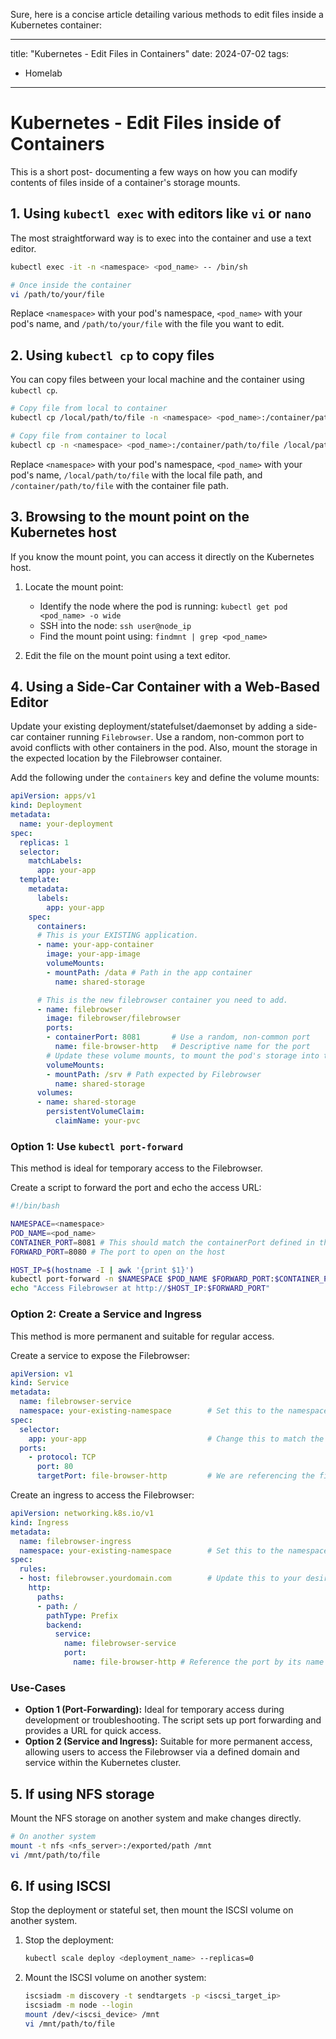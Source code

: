 Sure, here is a concise article detailing various methods to edit files inside a Kubernetes container:

---

title: "Kubernetes - Edit Files in Containers"
date: 2024-07-02
tags:
  - Homelab

---

# Kubernetes - Edit Files inside of Containers

This is a short post- documenting a few ways on how you can modify contents of files inside of a container's storage mounts.

<!-- more -->

## 1. Using `kubectl exec` with editors like `vi` or `nano`

The most straightforward way is to exec into the container and use a text editor.

```bash
kubectl exec -it -n <namespace> <pod_name> -- /bin/sh

# Once inside the container
vi /path/to/your/file
```

Replace `<namespace>` with your pod's namespace, `<pod_name>` with your pod's name, and `/path/to/your/file` with the file you want to edit.

## 2. Using `kubectl cp` to copy files

You can copy files between your local machine and the container using `kubectl cp`.

```bash
# Copy file from local to container
kubectl cp /local/path/to/file -n <namespace> <pod_name>:/container/path/to/file

# Copy file from container to local
kubectl cp -n <namespace> <pod_name>:/container/path/to/file /local/path/to/file
```

Replace `<namespace>` with your pod's namespace, `<pod_name>` with your pod's name, `/local/path/to/file` with the local file path, and `/container/path/to/file` with the container file path.

## 3. Browsing to the mount point on the Kubernetes host

If you know the mount point, you can access it directly on the Kubernetes host.

1. Locate the mount point:
   - Identify the node where the pod is running: `kubectl get pod <pod_name> -o wide`
   - SSH into the node: `ssh user@node_ip`
   - Find the mount point using: `findmnt | grep <pod_name>`

2. Edit the file on the mount point using a text editor.

## 4. Using a Side-Car Container with a Web-Based Editor

Update your existing deployment/statefulset/daemonset by adding a side-car container running `Filebrowser`. Use a random, non-common port to avoid conflicts with other containers in the pod. Also, mount the storage in the expected location by the Filebrowser container.

Add the following under the `containers` key and define the volume mounts:

```yaml
apiVersion: apps/v1
kind: Deployment
metadata:
  name: your-deployment
spec:
  replicas: 1
  selector:
    matchLabels:
      app: your-app
  template:
    metadata:
      labels:
        app: your-app
    spec:
      containers:
      # This is your EXISTING application.
      - name: your-app-container
        image: your-app-image
        volumeMounts:
        - mountPath: /data # Path in the app container
          name: shared-storage

      # This is the new filebrowser container you need to add.
      - name: filebrowser
        image: filebrowser/filebrowser
        ports:
        - containerPort: 8081       # Use a random, non-common port
          name: file-browser-http   # Descriptive name for the port
        # Update these volume mounts, to mount the pod's storage into this file browser plugin.
        volumeMounts:
        - mountPath: /srv # Path expected by Filebrowser
          name: shared-storage
      volumes:
      - name: shared-storage
        persistentVolumeClaim:
          claimName: your-pvc
```

### Option 1: Use `kubectl port-forward`

This method is ideal for temporary access to the Filebrowser.

Create a script to forward the port and echo the access URL:

```bash
#!/bin/bash

NAMESPACE=<namespace>
POD_NAME=<pod_name>
CONTAINER_PORT=8081 # This should match the containerPort defined in the deployment
FORWARD_PORT=8080 # The port to open on the host

HOST_IP=$(hostname -I | awk '{print $1}')
kubectl port-forward -n $NAMESPACE $POD_NAME $FORWARD_PORT:$CONTAINER_PORT --address 0.0.0.0 &
echo "Access Filebrowser at http://$HOST_IP:$FORWARD_PORT"
```

### Option 2: Create a Service and Ingress

This method is more permanent and suitable for regular access.

Create a service to expose the Filebrowser:

```yaml
apiVersion: v1
kind: Service
metadata:
  name: filebrowser-service
  namespace: your-existing-namespace        # Set this to the namespace of your pod.
spec:
  selector:
    app: your-app                           # Change this to match the labels from your application.
  ports:
    - protocol: TCP
      port: 80          
      targetPort: file-browser-http         # We are referencing the file browser's port, by its name.
```

Create an ingress to access the Filebrowser:

```yaml
apiVersion: networking.k8s.io/v1
kind: Ingress
metadata:
  name: filebrowser-ingress
  namespace: your-existing-namespace        # Set this to the namespace of your pod.
spec:
  rules:
  - host: filebrowser.yourdomain.com        # Update this to your desired host you wish to access the file browser on.
    http:
      paths:
      - path: /
        pathType: Prefix
        backend:
          service:
            name: filebrowser-service
            port:
              name: file-browser-http # Reference the port by its name
```

### Use-Cases

- **Option 1 (Port-Forwarding):** Ideal for temporary access during development or troubleshooting. The script sets up port forwarding and provides a URL for quick access.
- **Option 2 (Service and Ingress):** Suitable for more permanent access, allowing users to access the Filebrowser via a defined domain and service within the Kubernetes cluster.

## 5. If using NFS storage

Mount the NFS storage on another system and make changes directly.

```bash
# On another system
mount -t nfs <nfs_server>:/exported/path /mnt
vi /mnt/path/to/file
```

## 6. If using ISCSI

Stop the deployment or stateful set, then mount the ISCSI volume on another system.

1. Stop the deployment:
   ```bash
   kubectl scale deploy <deployment_name> --replicas=0
   ```

2. Mount the ISCSI volume on another system:
   ```bash
   iscsiadm -m discovery -t sendtargets -p <iscsi_target_ip>
   iscsiadm -m node --login
   mount /dev/<iscsi_device> /mnt
   vi /mnt/path/to/file
   ```